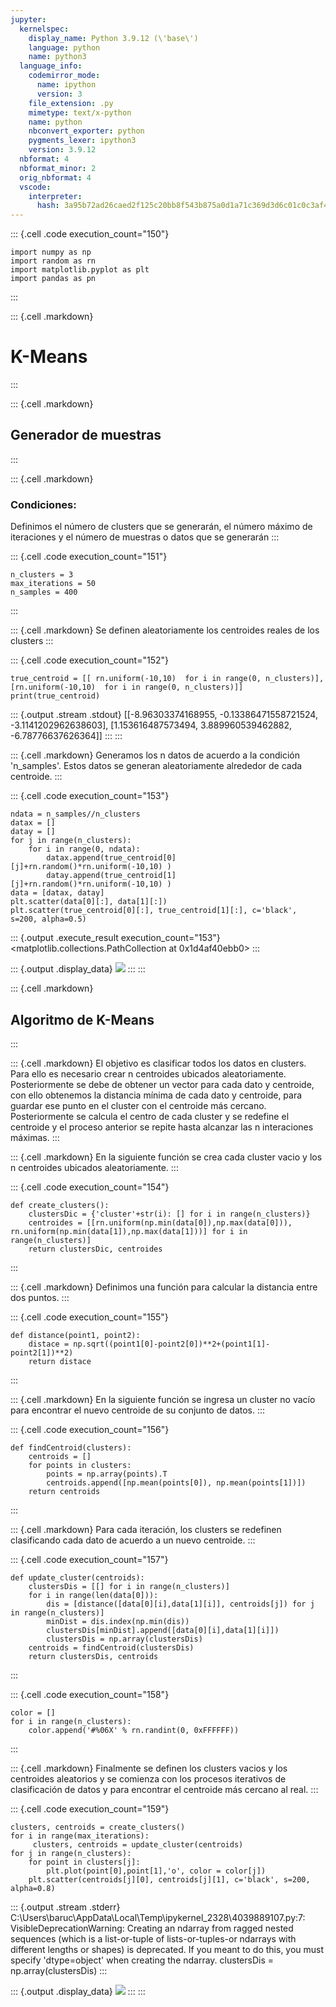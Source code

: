 ```yaml
---
jupyter:
  kernelspec:
    display_name: Python 3.9.12 (\'base\')
    language: python
    name: python3
  language_info:
    codemirror_mode:
      name: ipython
      version: 3
    file_extension: .py
    mimetype: text/x-python
    name: python
    nbconvert_exporter: python
    pygments_lexer: ipython3
    version: 3.9.12
  nbformat: 4
  nbformat_minor: 2
  orig_nbformat: 4
  vscode:
    interpreter:
      hash: 3a95b72ad26caed2f125c20bb8f543b875a0d1a71c369d3d6c01c0c3af4e63b9
---
```


::: {.cell .code execution_count="150"}
``` {.python}
import numpy as np
import random as rn
import matplotlib.pyplot as plt
import pandas as pn
```
:::

::: {.cell .markdown}
# K-Means
:::

::: {.cell .markdown}
## Generador de muestras
:::

::: {.cell .markdown}
### Condiciones:

Definimos el número de clusters que se generarán, el número máximo de
iteraciones y el número de muestras o datos que se generarán
:::

::: {.cell .code execution_count="151"}
``` {.python}
n_clusters = 3
max_iterations = 50
n_samples = 400
```
:::

::: {.cell .markdown}
Se definen aleatoriamente los centroides reales de los clusters
:::

::: {.cell .code execution_count="152"}
``` {.python}
true_centroid = [[ rn.uniform(-10,10)  for i in range(0, n_clusters)], [rn.uniform(-10,10)  for i in range(0, n_clusters)]]
print(true_centroid)
```

::: {.output .stream .stdout}
    [[-8.96303374168955, -0.13386471558721524, -3.1141202962638603], [1.153616487573494, 3.889960539462882, -6.78776637626364]]
:::
:::

::: {.cell .markdown}
Generamos los n datos de acuerdo a la condición \'n_samples\'. Estos
datos se generan aleatoriamente alrededor de cada centroide.
:::

::: {.cell .code execution_count="153"}
``` {.python}
ndata = n_samples//n_clusters
datax = []
datay = []
for j in range(n_clusters):  
    for i in range(0, ndata):  
        datax.append(true_centroid[0][j]+rn.random()*rn.uniform(-10,10) )
        datay.append(true_centroid[1][j]+rn.random()*rn.uniform(-10,10) )
data = [datax, datay]
plt.scatter(data[0][:], data[1][:])
plt.scatter(true_centroid[0][:], true_centroid[1][:], c='black', s=200, alpha=0.5)
```

::: {.output .execute_result execution_count="153"}
    <matplotlib.collections.PathCollection at 0x1d4af40ebb0>
:::

::: {.output .display_data}
![](vertopal_dfbe5d48b4c04db08839a5f7c687f1a6/3b1568b2da6feece90523e82b7a67add2935c81c.png)
:::
:::

::: {.cell .markdown}
## Algoritmo de K-Means
:::

::: {.cell .markdown}
El objetivo es clasificar todos los datos en clusters. Para ello es
necesario crear n centroides ubicados aleatoriamente. Posteriormente se
debe de obtener un vector para cada dato y centroide, con ello obtenemos
la distancia mínima de cada dato y centroide, para guardar ese punto en
el cluster con el centroide más cercano. Posteriormente se calcula el
centro de cada cluster y se redefine el centroide y el proceso anterior
se repite hasta alcanzar las n interaciones máximas.
:::

::: {.cell .markdown}
En la siguiente función se crea cada cluster vacio y los n centroides
ubicados aleatoriamente.
:::

::: {.cell .code execution_count="154"}
``` {.python}
def create_clusters():
    clustersDic = {'cluster'+str(i): [] for i in range(n_clusters)}
    centroides = [[rn.uniform(np.min(data[0]),np.max(data[0])), rn.uniform(np.min(data[1]),np.max(data[1]))] for i in range(n_clusters)]
    return clustersDic, centroides
```
:::

::: {.cell .markdown}
Definimos una función para calcular la distancia entre dos puntos.
:::

::: {.cell .code execution_count="155"}
``` {.python}
def distance(point1, point2):
    distace = np.sqrt((point1[0]-point2[0])**2+(point1[1]-point2[1])**2)
    return distace
```
:::

::: {.cell .markdown}
En la siguiente función se ingresa un cluster no vacío para encontrar el
nuevo centroide de su conjunto de datos.
:::

::: {.cell .code execution_count="156"}
``` {.python}
def findCentroid(clusters):
    centroids = []
    for points in clusters:
        points = np.array(points).T
        centroids.append([np.mean(points[0]), np.mean(points[1])])
    return centroids
```
:::

::: {.cell .markdown}
Para cada iteración, los clusters se redefinen clasificando cada dato de
acuerdo a un nuevo centroide.
:::

::: {.cell .code execution_count="157"}
``` {.python}
def update_cluster(centroids):
    clustersDis = [[] for i in range(n_clusters)]
    for i in range(len(data[0])):
        dis = [distance([data[0][i],data[1][i]], centroids[j]) for j in range(n_clusters)]
        minDist = dis.index(np.min(dis))
        clustersDis[minDist].append([data[0][i],data[1][i]])
        clustersDis = np.array(clustersDis)
    centroids = findCentroid(clustersDis)
    return clustersDis, centroids
```
:::

::: {.cell .code execution_count="158"}
``` {.python}
color = []
for i in range(n_clusters):
    color.append('#%06X' % rn.randint(0, 0xFFFFFF))
```
:::

::: {.cell .markdown}
Finalmente se definen los clusters vacios y los centroides aleatorios y
se comienza con los procesos iterativos de clasificación de datos y para
encontrar el centroide más cercano al real.
:::

::: {.cell .code execution_count="159"}
``` {.python}
clusters, centroids = create_clusters()
for i in range(max_iterations):
     clusters, centroids = update_cluster(centroids)
for j in range(n_clusters):
    for point in clusters[j]:
        plt.plot(point[0],point[1],'o', color = color[j])
    plt.scatter(centroids[j][0], centroids[j][1], c='black', s=200, alpha=0.8)
```

::: {.output .stream .stderr}
    C:\Users\baruc\AppData\Local\Temp\ipykernel_2328\4039889107.py:7: VisibleDeprecationWarning: Creating an ndarray from ragged nested sequences (which is a list-or-tuple of lists-or-tuples-or ndarrays with different lengths or shapes) is deprecated. If you meant to do this, you must specify 'dtype=object' when creating the ndarray.
      clustersDis = np.array(clustersDis)
:::

::: {.output .display_data}
![](vertopal_dfbe5d48b4c04db08839a5f7c687f1a6/cfea12e2c7db114bf929cf52e15d77411120193c.png)
:::
:::

